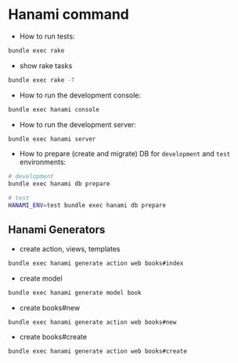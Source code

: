 # Hanami command

* How to run tests:

```bash
bundle exec rake
```

* show rake tasks

```bash
bundle exec rake -T
```

* How to run the development console:

```bash
bundle exec hanami console
```

* How to run the development server:

```bash
bundle exec hanami server
```

* How to prepare (create and migrate) DB for `development` and `test` environments:

```bash
# development
bundle exec hanami db prepare

# test
HANAMI_ENV=test bundle exec hanami db prepare
```

## Hanami Generators

* create action, views, templates

```bash
bundle exec hanami generate action web books#index
```

* create model

```bash
bundle exec hanami generate model book
```

* create books#new

```bash
bundle exec hanami generate action web books#new
```

* create books#create

```bash
bundle exec hanami generate action web books#create
```
